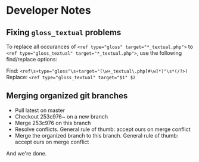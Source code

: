 # Developer Notes

## Fixing `gloss_textual` problems
To replace all occurances of `<ref type="gloss" target="*_textual.php">` to
`<ref type="gloss_textual" target="*_textual.php">`, use the following
find/replace options:

Find: `<ref\s+type="gloss"\s+target="(\w+_textual\.php[#\w]*)"\s*(/?>)`
Replace: `<ref type="gloss_textual" target="$1" $2`

## Merging organized git branches
* Pull latest on master
* Checkout 253c976~ on a new branch
* Merge 253c976 on this branch
* Resolve conflicts. General rule of thumb: accept ours on merge conflict
* Merge the organized branch to this branch. General rule of thumb: accept ours
on merge conflict

And we're done.
